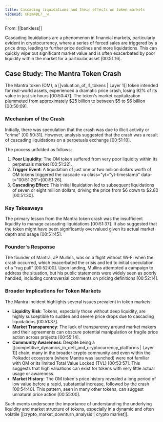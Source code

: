 ```yaml
---
title: Cascading liquidations and their effects on token markets
videoId: KF2m4BL7__w
---
```


From: [[bankless]] <br/> 

Cascading liquidations are a phenomenon in financial markets, particularly evident in cryptocurrency, where a series of forced sales are triggered by a price drop, leading to further price declines and more liquidations. This can quickly wipe out significant market value and is often exacerbated by poor liquidity within the market for a particular asset <a class="yt-timestamp" data-t="00:51:16">[00:51:16]</a>.

## Case Study: The Mantra Token Crash

The Mantra token (OM), a [[valuation_of_l1_tokens | Layer 1]] token intended for real-world assets, experienced a dramatic price crash, losing 92% of its value in just six hours <a class="yt-timestamp" data-t="00:50:47">[00:50:47]</a>. The token's market capitalization plummeted from approximately $25 billion to between $5 to $6 billion <a class="yt-timestamp" data-t="00:50:09">[00:50:09]</a>.

### Mechanism of the Crash
Initially, there was speculation that the crash was due to illicit activity or "crime" <a class="yt-timestamp" data-t="00:50:31">[00:50:31]</a>. However, analysis suggested that the crash was a result of cascading liquidations on a perpetuals exchange <a class="yt-timestamp" data-t="00:51:10">[00:51:10]</a>.

The process unfolded as follows:
1.  **Poor Liquidity**: The OM token suffered from very poor liquidity within its perpetuals market <a class="yt-timestamp" data-t="00:51:22">[00:51:22]</a>.
2.  **Trigger Event**: A liquidation of just one or two million dollars worth of OM tokens triggered the cascade <a class="yt="yt-timestamp" data-t="00:51:26">[00:51:26]</a>.
3.  **Cascading Effect**: This initial liquidation led to subsequent liquidations of seven or eight million dollars, driving the price from $6 down to $2.80 <a class="yt-timestamp" data-t="00:51:30">[00:51:30]</a>.

### Key Takeaways
The primary lesson from the Mantra token crash was the insufficient liquidity to manage cascading liquidations <a class="yt-timestamp" data-t="00:51:37">[00:51:37]</a>. It also suggested that the token might have been significantly overvalued given its actual market depth and usage <a class="yt-timestamp" data-t="00:51:45">[00:51:45]</a>.

### Founder's Response
The founder of Mantra, JP Mullins, was on a flight without Wi-Fi when the crash occurred, which exacerbated the crisis and led to initial speculation of a "rug pull" <a class="yt-timestamp" data-t="00:52:00">[00:52:00]</a>. Upon landing, Mullins attempted a campaign to address the situation, but his public statements were widely seen as poorly handled, including controversial comments on pricing definitions <a class="yt-timestamp" data-t="00:52:14">[00:52:14]</a>.

### Broader Implications for Token Markets
The Mantra incident highlights several issues prevalent in token markets:
*   **Liquidity Risk**: Tokens, especially those without deep liquidity, are highly susceptible to sudden and severe price drops due to cascading liquidations <a class="yt-timestamp" data-t="00:51:37">[00:51:37]</a>.
*   **Market Transparency**: The lack of transparency around market makers and their agreements can obscure potential manipulation or fragile price action across projects <a class="yt-timestamp" data-t="00:55:14">[00:55:14]</a>.
*   **Community Awareness**: Despite being a [[competitive_dynamics_in_defi_and_cryptocurrency_platforms | Layer 1]] chain, many in the broader crypto community and even within the Polkadot ecosystem (where Mantra was launched) were not familiar with OM or its limited Total Value Locked (TVL) <a class="yt-timestamp" data-t="00:53:57">[00:53:57]</a>. This suggests that high valuations can exist for tokens with very little actual usage or awareness.
*   **Market History**: The OM token's price history revealed a long period of low value before a rapid, substantial increase, followed by the crash <a class="yt-timestamp" data-t="00:54:40">[00:54:40]</a>. This pattern, seen in many other tokens, can suggest unnatural price action <a class="yt-timestamp" data-t="00:55:00">[00:55:00]</a>.

Such events underscore the importance of understanding the underlying liquidity and market structure of tokens, especially in a dynamic and often volatile [[crypto_market_downturn_analysis | crypto market]].